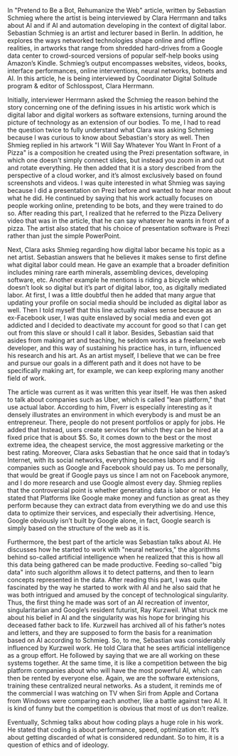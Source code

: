 In "Pretend to Be a Bot, Rehumanize the Web" article, written by Sebastian Schmieg where the artist is being interviewed by Clara Herrmann and talks about AI and if AI and automation developing in the context of digital labor. Sebastian Schmieg is an artist and lecturer based in Berlin. In addition, he explores the ways networked technologies shape online and offline realities, in artworks that range from shredded hard-drives from a Google data center to crowd-sourced versions of popular self-help books using Amazon’s Kindle. Schmieg’s output encompasses websites, videos, books, interface performances, online interventions, neural networks, botnets and AI. In this article, he is being interviewed by Coordinator Digital Solitude program & editor of Schlosspost, Clara Herrmann.

Initially, interviewer Herrmann asked the Schmieg the reason behind the story concerning one of the defining issues in his artistic work which is digital labor and digital workers as software extensions, turning around the picture of technology as an extension of our bodies. To me, I had to read the question twice to fully understand what Clara was asking Schmieg because I was curious to know about Sebastian's story as well. Then Shmieg replied in his artwork "I Will Say Whatever You Want In Front of a Pizza" is a composition he created using the Prezi presentation software, in which one doesn't simply connect slides, but instead you zoom in and out and rotate everything. He then added that it is a story described from the perspective of a cloud worker, and it’s almost exclusively based on found screenshots and videos. I was quite interested in what Shmieg was saying because I did a presentation on Prezi before and wanted to hear more about what he did. He continued by saying that his work actually focuses on people working online, pretending to be bots, and they were trained to do so. After reading this part, I realized that he referred to the Pizza Delivery video that was in the article, that he can say whatever he wants in front of a pizza. The artist also stated that his choice of presentation software is Prezi rather than just the simple PowerPoint. 

Next, Clara asks Shmieg regarding how digital labor became his topic as a net artist. Sebastian answers that he believes it makes sense to first define what digital labor could mean. He gave an example that a broader definition includes mining rare earth minerals, assembling devices, developing software, etc. Another example he mentions is riding a bicycle which doesn’t look so digital but it’s part of digital labor, too, as digitally mediated labor. At first, I was a little doubtful then he added that many argue that updating your profile on social media should be included as digital labor as well. Then I told myself that this line actually makes sense because as an ex-Facebook user, I was quite enslaved by social media and even got addicted and I decided to deactivate my account for good so that I can get out from this slave or should I call it labor. Besides, Sebastian said that asides from making art and teaching, he seldom works as a freelance web developer, and this way of sustaining his practice has, in turn, influenced his research and his art. As an artist myself, I believe that we can be free and pursue our goals in a different path and it does not have to be specifically making art, for example, we can keep exploring many another field of work.

The article was current as it was written this year itself. He was then asked to talk about companies such as Uber, which is called "lean platform," that use actual labor. According to him, Fiverr is especially interesting as it densely illustrates an environment in which everybody is and must be an entrepreneur. There, people do not present portfolios or apply for jobs. He added that Instead, users create services for which they can be hired at a fixed price that is about $5. So, it comes down to the best or the most extreme idea, the cheapest service, the most aggressive marketing or the best rating. Moreover, Clara asks Sebastian that he once said that in today’s Internet, with its social networks, everything becomes labors and if big companies such as Google and Facebook should pay us. To me personally, that would be great if Google pays us since I am not on Facebook anymore, and I do more research and use Google almost every day. Shmieg replies that the controversial point is whether generating data is labor or not. He stated that Platforms like Google make money and function as great as they perform because they can extract data from everything we do and use this data to optimize their services, and especially their advertising. Hence, Google obviously isn’t built by Google alone, in fact, Google search is simply based on the structure of the web as it is.

Furthermore, the best part of the article was Sebastian talks about AI. He discusses how he started to work with "neural networks," the algorithms behind so-called artificial intelligence when he realized that this is how all this data being gathered can be made productive. Feeding so-called "big data" into such algorithm allows it to detect patterns, and then to learn concepts represented in the data. After reading this part, I was quite fascinated by the way he started to work with AI and he also said that he was both intrigued and amused by the concept of technological singularity. Thus, the first thing he made was sort of an AI recreation of inventor, singularitarian and Google’s resident futurist, Ray Kurzweil. What struck me about his belief in AI and the singularity was his hope for bringing his deceased father back to life. Kurzweil has archived all of his father’s notes and letters, and they are supposed to form the basis for a reanimation based on AI according to Schmieg. So, to me, Sebastian was considerably influenced by Kurzweil work. He told Clara that he sees artificial intelligence as a group effort. He followed by saying that we are all working on these systems together. At the same time, it is like a competition between the big platform companies about who will have the most powerful AI, which can then be rented by everyone else. Again, we are the software extensions, training these centralized neural networks. As a student, it reminds me of the commercial I was watching on TV when Siri from Apple and Cortana from Windows were comparing each another, like a battle against two AI. It is kind of funny but the competition is obvious that most of us don't realize.  

Eventually, Schmieg talks about how coding plays a huge role in his work. He stated that coding is about performance, speed, optimization etc. It’s about getting discarded of what is considered redundant. So to him, it is a question of ethics and of ideology.

